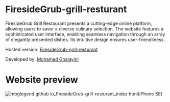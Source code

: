 # FiresideGrub-grill-resturant
FiresideGrub Grill Restaurant presents a cutting-edge online platform, allowing users to savor a diverse culinary selection. The website features a sophisticated user interface, enabling seamless navigation through an array of elegantly presented dishes. Its intuitive design ensures user-friendliness.

Hosted version: [FiresideGrub-grill-resturant](https://mbglegend.github.io/FiresideGrub-grill-resturant/index.html)

Developed by: [Mohamad Ghalayini](https://github.com/MbgLegend)

# Website preview 
![mbglegend github io_FiresideGrub-grill-resturant_index html(iPhone SE)](https://github.com/MbgLegend/FiresideGrub-grill-resturant/assets/95979029/73370e85-2872-4968-b9ba-7f12a13fa1f9)
